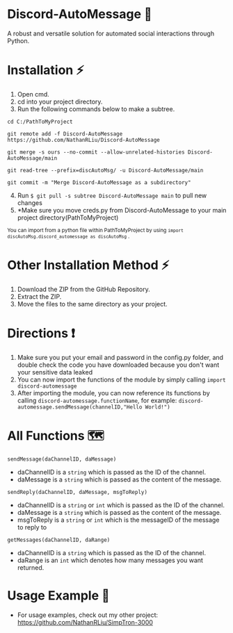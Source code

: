 # Discord-AutoMessage 📱
A robust and versatile solution for automated social interactions through Python.

# Installation ⚡
1. Open cmd.
2. cd into your project directory.
3. Run the following commands below to make a subtree.
```
cd C:/PathToMyProject

git remote add -f Discord-AutoMessage https://github.com/NathanRLiu/Discord-AutoMessage

git merge -s ours --no-commit --allow-unrelated-histories Discord-AutoMessage/main

git read-tree --prefix=discAutoMsg/ -u Discord-AutoMessage/main

git commit -m "Merge Discord-AutoMessage as a subdirectory"
``` 

4. Run `$ git pull -s subtree Discord-AutoMessage main` to pull new changes
5. *Make sure you move creds.py from Discord-AutoMessage to your main project directory(PathToMyProject)

<sub> You can import from a python file within PathToMyProject by using `import discAutoMsg.discord_automessage as discAutoMsg` .<sub>

# Other Installation Method ⚡
1. Download the ZIP from the GitHub Repository.
2. Extract the ZIP.
3. Move the files to the same directory as your project.
  
# Directions ❗
1. Make sure you put your email and password in the config.py folder, and double check the code you have downloaded because you don't want your sensitive data leaked
2. You can now import the functions of the module by simply calling 
`import discord-automessage`
3. After importing the module, you can now reference its functions by calling `discord-automessage.functionName`, for example: 
`discord-automessage.sendMessage(channelID,"Hello World!")`
  
# All Functions 🗺️
`sendMessage(daChannelID, daMessage)`

* daChannelID is a `string` which is passed as the ID of the channel.
* daMessage is a `string` which is passed as the content of the message.

`sendReply(daChannelID, daMessage, msgToReply)`

* daChannelID is a `string` or `int` which is passed as the ID of the channel.
* daMessage is a `string` which is passed as the content of the message.
* msgToReply is a `string` or `int` which is the messageID of the message to reply to

`getMessages(daChannelID, daRange)`

* daChannelID is a `string` which is passed as the ID of the channel.
* daRange is an `int` which denotes how many messages you want returned.
  
 # Usage Example 📂
- For usage examples, check out my other project: https://github.com/NathanRLiu/SimpTron-3000
